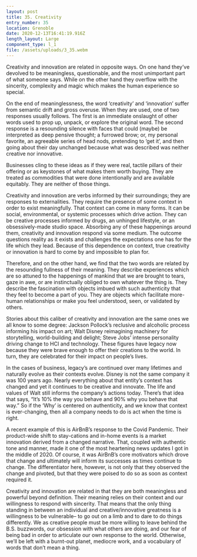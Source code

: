 ```yaml
---
layout: post
title: 35. Creativity
entry_number: 35
location: Grenoble
date: 2020-12-13T16:41:19.916Z
length_layout: Large
component_type: l_1
file: /assets/uploads/3_35.webm
---
```

Creativity and innovation are related in opposite ways. On one hand they’ve devolved to be meaningless, questionable, and the most unimportant part of what someone says. While on the other hand they overflow with the sincerity, complexity and magic which makes the human experience so special.


On the end of meaninglessness, the word ‘creativity’ and ‘innovation’ suffer from semantic drift and gross overuse. When they are used, one of two responses usually follows. The first is an immediate onslaught of other words used to prop up, unpack, or explore the original word. The second response is a resounding silence with faces that could (maybe) be interpreted as deep pensive thought; a furrowed brow; or, my personal favorite, an agreeable series of head nods, pretending to ‘get it’, and then going about their day unchanged because what was described was neither creative nor innovative.


Businesses cling to these ideas as if they were real, tactile pillars of their offering or as keystones of what makes them worth buying. They are treated as commodities that were done intentionally and are available equitably. They are neither of those things.


Creativity and innovation are verbs informed by their surroundings; they are responses to externalities. They require the presence of some context in order to exist meaningfully. That context can come in many forms. It can be social, environmental, or systemic processes which drive action. They can be creative processes informed by drugs, an unhinged lifestyle, or an obsessively-made studio space. Absorbing any of these happenings around them, creativity and innovation respond via some medium. The outcome questions reality as it exists and challenges the expectations one has for the life which they lead. Because of this dependence on context, true creativity or innovation is hard to come by and impossible to plan for.
 
Therefore, and on the other hand, we find that the two words are related by the resounding fullness of their meaning. They describe experiences which are so attuned to the happenings of mankind that we are brought to tears, gaze in awe, or are instinctually obliged to own whatever the thing is. They describe the fascination with objects imbued with such authenticity that they feel to become a part of you. They are objects which facilitate more-human relationships or make you feel understood, seen, or validated by others.


Stories about this caliber of creativity and innovation are the same ones we all know to some degree: Jackson Pollock’s reclusive and alcoholic process informing his impact on art; Walt Disney reimagining machinery for storytelling, world-building and delight; Steve Jobs’ intense personality driving change to HCI and technology. These figures have legacy now because they were brave enough to offer their creations to the world. In turn, they are celebrated for their impact on people’s lives.


In the cases of business, legacy’s are continued over many lifetimes and naturally evolve as their contexts evolve. Disney is not the same company it was 100 years ago. Nearly everything about that entity’s context has changed and yet it continues to be creative and innovate. The life and values of Walt still informs the company’s actions today. There’s that idea that says, “It’s 10% the way you behave and 90% why you behave that way.” So if the ‘Why’ is centered on authenticity, and we know that context is ever-changing, then all a company needs to do is act when the time is right.


A recent example of this is AirBnB’s response to the Covid Pandemic. Their product-wide shift to stay-cations and in-home events is a market innovation derived from a changed narrative. That, coupled with authentic tone and manner, made it one of the most heartening news updates I got in the middle of 2020. Of course, it was AirBnB’s core motivators which drove that change and ultimately will inform its successes as times continue to change. The differentiator here, however, is not only that they observed the change and pivoted, but that they were poised to do so as soon as context required it.


Creativity and innovation are related in that they are both meaningless and powerful beyond definition. Their meaning relies on their context and our willingness to respond with sincerity. That means that the only thing standing in between an individual and creative/innovative greatness is a willingness to be vulnerable– to go out on a limb and to dare to do things differently. We as creative people must be more willing to leave behind the B.S. buzzwords, our obsession with what others are doing, and our fear of being bad in order to articulate our own response to the world. Otherwise, we’ll be left with a burnt-out planet, mediocre work, and a vocabulary of words that don’t mean a thing.

